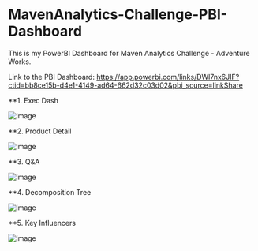 # MavenAnalytics-Challenge-PBI-Dashboard
This is my PowerBI Dashboard for Maven Analytics Challenge - Adventure Works.

Link to the PBI Dashboard: https://app.powerbi.com/links/DWl7nx6JIF?ctid=bb8ce15b-d4e1-4149-ad64-662d32c03d02&pbi_source=linkShare

**1. Exec Dash
  
![image](https://github.com/hoangfotu/MavenAnalytics-Challenge-PBI-Dashboard/assets/69036719/d67df9ee-13cd-44ca-b490-cdbda96d61a0)

**2. Product Detail

![image](https://github.com/hoangfotu/MavenAnalytics-Challenge-PBI-Dashboard/assets/69036719/40acc8ea-fa16-4b4e-b252-ac4bbd256b31)

**3. Q&A

![image](https://github.com/hoangfotu/MavenAnalytics-Challenge-PBI-Dashboard/assets/69036719/82ce6f07-6746-4196-98ef-84d770acd00b)

**4. Decomposition Tree

![image](https://github.com/hoangfotu/MavenAnalytics-Challenge-PBI-Dashboard/assets/69036719/99c34fc0-f67a-44e2-8769-5a1ac82daa64)

**5. Key Influencers

![image](https://github.com/hoangfotu/MavenAnalytics-Challenge-PBI-Dashboard/assets/69036719/355336c1-eee5-4a23-8943-ecc1b2567577)
